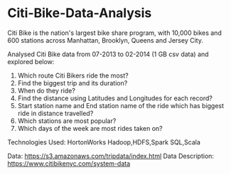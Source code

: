 # Citi-Bike-Data-Analysis

Citi Bike is the nation's largest bike share program, with 10,000 bikes and 600 stations across Manhattan, Brooklyn, Queens and Jersey City.

Analysed Citi Bike data from 07-2013 to 02-2014 (1 GB csv data) and explored below: 

1. Which route Citi Bikers ride the most?
2. Find the biggest trip and its duration?
3. When do they ride?
4. Find the distance using Latitudes and Longitudes for each record?
5. Start station name and End station name of the ride which has biggest ride in distance travelled?
6. Which stations are most popular?
7. Which days of the week are most rides taken on? 

Technologies Used:
HortonWorks Hadoop,HDFS,Spark SQL,Scala

Data: https://s3.amazonaws.com/tripdata/index.html
Data Description: https://www.citibikenyc.com/system-data
